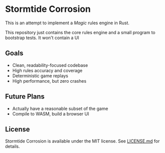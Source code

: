 # Stormtide Corrosion
This is an attempt to implement a *Magic* rules engine in Rust.

This repository just contains the core rules engine and a small program to bootstrap tests. It won't contain a UI

## Goals
* Clean, readability-focused codebase
* High rules accuracy and coverage
* Deterministic game replays
* High performance, but zero crashes

## Future Plans
* Actually have a reasonable subset of the game
* Compile to WASM, build a browser UI

## License
Stormtide Corrosion is available under the MIT license. See [LICENSE.md](LICENSE.md) for details.